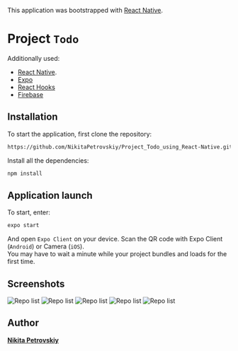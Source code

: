 This application was bootstrapped with [React Native](https://facebook.github.io/react-native/).
# Project ``Todo``
Additionally used:
* [React Native](https://facebook.github.io/react-native/).
* [Expo](https://expo.io)
* [React Hooks](https://reactjs.org/docs/hooks-state.html#whats-a-hook)
* [Firebase](https://firebase.google.com) 

## Installation
To start the application, first clone the repository: 
```bash
https://github.com/NikitaPetrovskiy/Project_Todo_using_React-Native.git
```
Install all the dependencies: 
```bash
npm install
```
## Application launch
To start, enter:
```bash
expo start
```
And open ``Expo Client`` on your device. Scan the QR code with Expo Client (``Android``) or Camera (``iOS``). <br>
You may have to wait a minute while your project bundles and loads for the first time.

## Screenshots

![Repo list](screenshots/rn-todo-app-1.png)
![Repo list](screenshots/rn-todo-app-2.png)
![Repo list](screenshots/rn-todo-app-3.png)
![Repo list](screenshots/rn-todo-app-5.png)
![Repo list](screenshots/rn-todo-app-4.png)

## Author
 **[Nikita Petrovskiy](https://www.linkedin.com/in/nikpetrovskiy/)**
